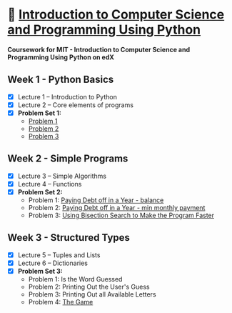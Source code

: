 # 🐍 [Introduction to Computer Science and Programming Using Python](https://www.edx.org/course/introduction-to-computer-science-and-programming-using-python)

**Coursework for MIT - Introduction to Computer Science and Programming Using Python on edX**

## Week 1 - Python Basics
- [x] Lecture 1 – Introduction to Python
- [x] Lecture 2 – Core elements of programs
- [x] **Problem Set 1:**
  - [Problem 1](https://github.com/jpacsai/MIT_IntroToCS/blob/master/Week1/Problem1.py)
  - [Problem 2](https://github.com/jpacsai/MIT_IntroToCS/blob/master/Week1/Problem2.py)
  - [Problem 3](https://github.com/jpacsai/MIT_IntroToCS/blob/master/Week1/Problem3.py)

## Week 2 - Simple Programs
- [x] Lecture 3 – Simple Algorithms
- [x] Lecture 4 – Functions
- [x] **Problem Set 2:**
  - Problem 1: [Paying Debt off in a Year - balance](https://github.com/jpacsai/MIT_IntroToCS/blob/master/Week2/ProblemSet_2/Problem1.py)
  - Problem 2: [Paying Debt off in a Year - min monthly payment](https://github.com/jpacsai/MIT_IntroToCS/blob/master/Week2/ProblemSet_2/Problem2.py)
  - Problem 3: [Using Bisection Search to Make the Program Faster](https://github.com/jpacsai/MIT_IntroToCS/blob/master/Week2/ProblemSet_2/Problem3.py)

## Week 3 - Structured Types
- [x] Lecture 5 – Tuples and Lists
- [x] Lecture 6 – Dictionaries
- [x] **Problem Set 3:**
  - Problem 1: Is the Word Guessed
  - Problem 2: Printing Out the User's Guess
  - Problem 3: Printing Out all Available Letters
  - Problem 4: [The Game](https://github.com/jpacsai/MIT_IntroToCS/tree/master/Week3)
  
<!--
Lecture 5 – Tuples and Lists:
• Tuples
• Lists
• List Operations
• Mutation, Aliasing, Cloning
Lecture 6 – Dictionaries:
• Functions as Objects
• Dictionaries
• Example with a Dictionary
• Fibonacci and Dictionaries
• Global Variables
Lecture 7 – Debugging:
• Programming Challenges
• Classes of Tests
• Bugs
• Debugging
• Debugging Examples
Lecture 8 – Assertions and Exceptions
• Assertions
• Exceptions
• Exception Examples
Lecture 9 – Classes and Inheritance:
• Object Oriented Programming
• Class Instances
• Methods
• Classes Examples
• Why OOP
• Hierarchies
• Your Own Types
Lecture 10 – An Extended Example:
• Building a Class
• Viualizing the Hierarchy
• Adding another Class
• Using Inherited Methods
• Gradebook Example
• Generators
Lecture 11 – Computational Complexity:
• Program Efficiency
• Big Oh Notation
• Complexity Classes
• Analyzing Complexity
Lecture 12 – Searching and Sorting Algorithms:
• Indirection
• Linear Search
• Bisection Search
• Bogo and Bubble Sort
• Selection Sort
• Merge Sort
Lecture 13 – Visualization of Data:
• Visualizing Results
• Overlapping Displays
• Adding More Documentation
• Changing Data Display
• An Example
-->

